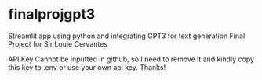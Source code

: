 # finalprojgpt3
Streamlit app using python and integrating GPT3 for text generation
Final Project for Sir Louie Cervantes

API Key Cannot be inputted in github, so I need to remove it and kindly copy this key to .env or use your own api key. Thanks!

